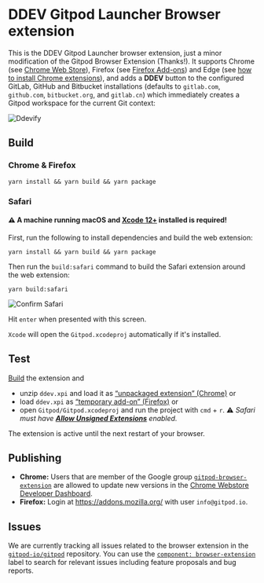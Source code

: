 # DDEV Gitpod Launcher Browser extension

This is the DDEV Gitpod Launcher browser extension, just a minor modification of the Gitpod Browser Extension (Thanks!). It supports Chrome (see [Chrome Web Store](https://chrome.google.com/webstore/detail/dodmmooeoklaejobgleioelladacbeki/)), Firefox (see [Firefox Add-ons](https://addons.mozilla.org/firefox/addon/gitpod/)) and Edge (see [how to install Chrome extensions](https://support.microsoft.com/help/4538971/microsoft-edge-add-or-remove-extensions)), and adds a **DDEV** button to the configured GitLab, GitHub and Bitbucket installations (defaults to `gitlab.com`, `github.com`, `bitbucket.org`, and `gitlab.cn`) which immediately creates a Gitpod workspace for the current Git context:

 ![Ddevify](./docs/github-injected.png "Ddevify")

## Build

### Chrome & Firefox

```
yarn install && yarn build && yarn package
```

### Safari

#### ⚠️ A machine running macOS and [Xcode 12+](https://developer.apple.com/xcode/) installed is required!

First, run the following to install dependencies and build the web extension:

```
yarn install && yarn build && yarn package
```

Then run the `build:safari` command to build the Safari extension around the web extension:

```
yarn build:safari
```

![Confirm Safari](./docs/safari-confirm.png "Confirm Safari")

Hit `enter` when presented with this screen.

`Xcode` will open the `Gitpod.xcodeproj` automatically if it's installed.

## Test

[Build](#build) the extension and
* unzip `ddev.xpi` and load it as [“unpackaged extension” (Chrome)](https://developer.chrome.com/extensions/getstarted) or
* load `ddev.xpi` as [“temporary add-on” (Firefox)](https://blog.mozilla.org/addons/2015/12/23/loading-temporary-add-ons/) or
* open `Gitpod/Gitpod.xcodeproj` and run the project with `cmd` + `r`. ⚠️ _Safari must have [**Allow Unsigned Extensions**](https://developer.apple.com/documentation/safariservices/safari_app_extensions/building_a_safari_app_extension) enabled._

The extension is active until the next restart of your browser.

## Publishing

- **Chrome:** Users that are member of the Google group [`gitpod-browser-extension`](https://groups.google.com/g/gitpod-browser-extension) are allowed to update new versions in the [Chrome Webstore Developer Dashboard](https://chrome.google.com/webstore/devconsole/11ad35cc-5b54-416a-a789-f091e1007648).
- **Firefox:** Login at https://addons.mozilla.org/ with user `info@gitpod.io`.

## Issues

We are currently tracking all issues related to the browser extension in the [`gitpod-io/gitpod`](https://github.com/gitpod-io/gitpod) repository.
You can use the [`component: browser-extension`](https://github.com/gitpod-io/gitpod/issues?q=is%3Aissue+is%3Aopen+extension+label%3A%22component%3A+browser-extension%22) label to search for relevant issues including feature proposals and bug reports.
